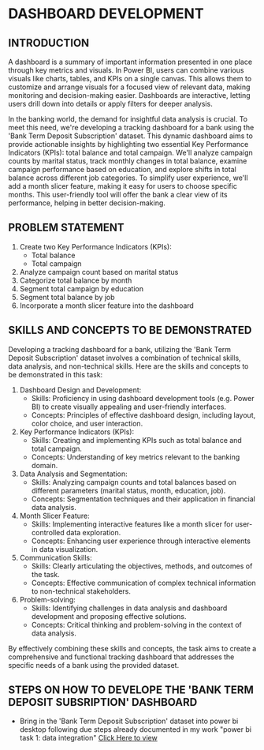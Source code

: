 # DASHBOARD DEVELOPMENT

## INTRODUCTION

A dashboard is a summary of important information presented in one place through key metrics and visuals. In Power BI, users can combine various visuals like charts, tables, and KPIs on a single canvas. This allows them to customize and arrange visuals for a focused view of relevant data, making monitoring and decision-making easier. Dashboards are interactive, letting users drill down into details or apply filters for deeper analysis.

In the banking world, the demand for insightful data analysis is crucial. To meet this need, we're developing a tracking dashboard for a bank using the 'Bank Term Deposit Subscription' dataset. This dynamic dashboard aims to provide actionable insights by highlighting two essential Key Performance Indicators (KPIs): total balance and total campaign. We'll analyze campaign counts by marital status, track monthly changes in total balance, examine campaign performance based on education, and explore shifts in total balance across different job categories. To simplify user experience, we'll add a month slicer feature, making it easy for users to choose specific months. This user-friendly tool will offer the bank a clear view of its performance, helping in better decision-making.

## PROBLEM STATEMENT 

1. Create two Key Performance Indicators (KPIs):
   - Total balance
   - Total campaign
2. Analyze campaign count based on marital status
3. Categorize total balance by month
4. Segment total campaign by education
5. Segment total balance by job
6. Incorporate a month slicer feature into the dashboard

## SKILLS AND CONCEPTS TO BE DEMONSTRATED

Developing a tracking dashboard for a bank, utilizing the 'Bank Term Deposit Subscription' dataset involves a combination of technical skills, data analysis, and non-technical skills. Here are the skills and concepts to be demonstrated in this task:

1. Dashboard Design and Development:
   - Skills: Proficiency in using dashboard development tools (e.g. Power BI) to create visually appealing and user-friendly interfaces.
   - Concepts: Principles of effective dashboard design, including layout, color choice, and user interaction.
2. Key Performance Indicators (KPIs):
   - Skills: Creating and implementing KPIs such as total balance and total campaign.
   - Concepts: Understanding of key metrics relevant to the banking domain.
3. Data Analysis and Segmentation:
   - Skills: Analyzing campaign counts and total balances based on different parameters (marital status, month, education, job).
   - Concepts: Segmentation techniques and their application in financial data analysis.
4. Month Slicer Feature:
   - Skills: Implementing interactive features like a month slicer for user-controlled data exploration.
   - Concepts: Enhancing user experience through interactive elements in data visualization.
5. Communication Skills:
   - Skills: Clearly articulating the objectives, methods, and outcomes of the task.
   - Concepts: Effective communication of complex technical information to non-technical stakeholders.
6. Problem-solving:
   - Skills: Identifying challenges in data analysis and dashboard development and proposing effective solutions.
   - Concepts: Critical thinking and problem-solving in the context of data analysis.

By effectively combining these skills and concepts, the task aims to create a comprehensive and functional tracking dashboard that addresses the specific needs of a bank using the provided dataset.

## STEPS ON HOW TO DEVELOPE THE 'BANK TERM DEPOSIT SUBSRIPTION' DASHBOARD

- Bring in the 'Bank Term Deposit Subscription' dataset into power bi desktop following due steps already documented in my work "power bi task 1: data integration" [Click Here to view]()









